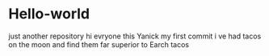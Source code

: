 # Hello-world
just another repository
hi evryone this Yanick my first commit 
i ve had tacos on the moon and find them far superior to Earch tacos
